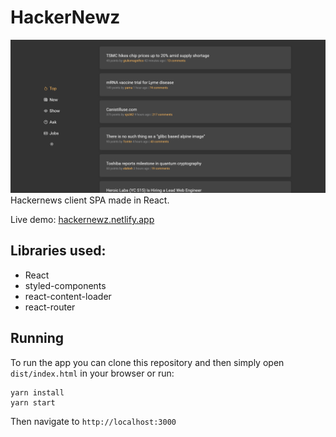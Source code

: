 # HackerNewz

![preview](/preview.png)
Hackernews client SPA made in React.

Live demo: [hackernewz.netlify.app](https://hackernewz.netlify.app/)

## Libraries used:

- React
- styled-components
- react-content-loader
- react-router

## Running

To run the app you can clone this repository and then simply open `dist/index.html` in your browser or run:

    yarn install
    yarn start

Then navigate to `http://localhost:3000`
